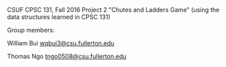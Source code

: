 CSUF CPSC 131, Fall 2016
Project 2
"Chutes and Ladders Game" (using the data structures learned in CPSC 131)

Group members:

William Bui wqbui3@csu.fullerton.edu

Thomas Ngo tngo0508@csu.fullerton.edu
